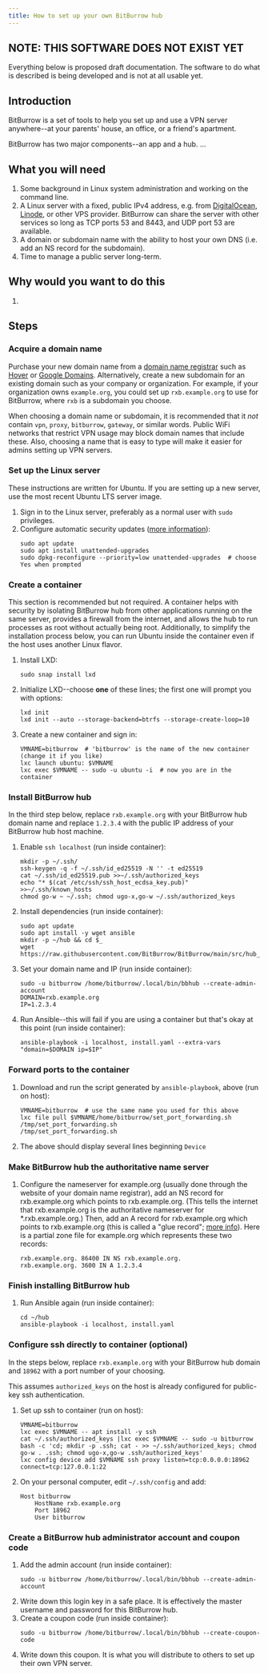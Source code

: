 ```yaml
---
title: How to set up your own BitBurrow hub
---
```


## NOTE: THIS SOFTWARE DOES NOT EXIST YET

Everything below is proposed draft documentation. The software to do what is described is being developed and is not at all usable yet.

## Introduction

BitBurrow is a set of tools to help you set up and use a VPN server anywhere--at your parents' house, an office, or a friend's apartment.

BitBurrow has two major components--an app and a hub. ...

## What you will need

1. Some background in Linux system administration and working on the command line.
1. A Linux server with a fixed, public IPv4 address, e.g. from [DigitalOcean](https://www.digitalocean.com/), [Linode](https://www.linode.com/), or other VPS provider. BitBurrow can share the server with other services so long as TCP ports 53 and 8443, and UDP port 53 are available.
1. A domain or subdomain name with the ability to host your own DNS (i.e. add an NS record for the subdomain).
1. Time to manage a public server long-term.

## Why would you want to do this

1. 

## Steps

### Acquire a domain name

Purchase your new domain name from a [domain name registrar](https://en.wikipedia.org/wiki/Domain_name_registrar) such as [Hover](https://www.hover.com/) or [Google Domains](https://domains.google/). Alternatively, create a new subdomain for an existing domain such as your company or organization. For example, if your organization owns `example.org`, you could set up `rxb.example.org` to use for BitBurrow, where `rxb` is a subdomain you choose.

When choosing a domain name or subdomain, it is recommended that it *not* contain `vpn`, `proxy`, `bitburrow`, `gateway`, or similar words. Public WiFi networks that restrict VPN usage may block domain names that include these. Also, choosing a name that is easy to type will make it easier for admins setting up VPN servers.

### Set up the Linux server

These instructions are written for Ubuntu. If you are setting up a new server, use the most recent Ubuntu LTS server image.

1. Sign in to the Linux server, preferably as a normal user with `sudo` privileges.
1. Configure automatic security updates ([more information](https://help.ubuntu.com/community/AutomaticSecurityUpdates)):
    ```
    sudo apt update
    sudo apt install unattended-upgrades
    sudo dpkg-reconfigure --priority=low unattended-upgrades  # choose Yes when prompted
    ```

### Create a container

This section is recommended but not required. A container helps with security by isolating BitBurrow hub from other applications running on the same server, provides a firewall from the internet, and allows the hub to run processes as root without actually being root. Additionally, to simplify the installation process below, you can run Ubuntu inside the container even if the host uses another Linux flavor.

1. Install LXD:
    ```
    sudo snap install lxd
    ```
1. Initialize LXD--choose **one** of these lines; the first one will prompt you with options:
    ```
    lxd init
    lxd init --auto --storage-backend=btrfs --storage-create-loop=10
    ```
1. Create a new container and sign in:
    ```
    VMNAME=bitburrow  # 'bitburrow' is the name of the new container (change it if you like)
    lxc launch ubuntu: $VMNAME
    lxc exec $VMNAME -- sudo -u ubuntu -i  # now you are in the container
    ```

### Install BitBurrow hub

In the third step below, replace `rxb.example.org` with your BitBurrow hub domain name and replace `1.2.3.4` with the public IP address of your BitBurrow hub host machine.

1. Enable `ssh localhost` (run inside container):
    ```
    mkdir -p ~/.ssh/
    ssh-keygen -q -f ~/.ssh/id_ed25519 -N '' -t ed25519
    cat ~/.ssh/id_ed25519.pub >>~/.ssh/authorized_keys
    echo "* $(cat /etc/ssh/ssh_host_ecdsa_key.pub)" >>~/.ssh/known_hosts
    chmod go-w ~ ~/.ssh; chmod ugo-x,go-w ~/.ssh/authorized_keys
    ```
1. Install dependencies (run inside container):
    ```
    sudo apt update
    sudo apt install -y wget ansible
    mkdir -p ~/hub && cd $_
    wget https://raw.githubusercontent.com/BitBurrow/BitBurrow/main/src/hub_installer/install.yaml
    ```
1. Set your domain name and IP (run inside container):
    ```
    sudo -u bitburrow /home/bitburrow/.local/bin/bbhub --create-admin-account
    DOMAIN=rxb.example.org
    IP=1.2.3.4
    ```
1. Run Ansible--this will fail if you are using a container but that's okay at this point (run inside container):
    ```
    ansible-playbook -i localhost, install.yaml --extra-vars "domain=$DOMAIN ip=$IP"
    ```

### Forward ports to the container

1. Download and run the script generated by `ansible-playbook`, above (run on host):
    ```
    VMNAME=bitburrow  # use the same name you used for this above
    lxc file pull $VMNAME/home/bitburrow/set_port_forwarding.sh /tmp/set_port_forwarding.sh
    /tmp/set_port_forwarding.sh
    ```
1. The above should display several lines beginning `Device`

### Make BitBurrow hub the authoritative name server

1. Configure the nameserver for example.org (usually done through the website of your domain name registrar), add an NS record for rxb.example.org which points to rxb.example.org. (This tells the internet that rxb.example.org is the authoritative nameserver for *.rxb.example.org.) Then, add an A record for rxb.example.org which points to rxb.example.org (this is called a "glue record"; [more info](https://en.wikipedia.org/wiki/Domain_Name_System#Circular_dependencies_and_glue_records)). Here is a partial zone file for example.org which represents these two records:
	```
	rxb.example.org. 86400 IN NS rxb.example.org.
	rxb.example.org. 3600 IN A 1.2.3.4
	```

### Finish installing BitBurrow hub

1. Run Ansible again (run inside container):
    ```
    cd ~/hub
    ansible-playbook -i localhost, install.yaml
    ```

### Configure ssh directly to container (optional)

In the steps below, replace `rxb.example.org` with your BitBurrow hub domain and `18962` with a port number of your choosing.

This assumes `authorized_keys` on the host is already configured for public-key ssh authentication.

1. Set up ssh to container (run on host):
    ```
    VMNAME=bitburrow
    lxc exec $VMNAME -- apt install -y ssh
    cat ~/.ssh/authorized_keys |lxc exec $VMNAME -- sudo -u bitburrow bash -c 'cd; mkdir -p .ssh; cat - >> ~/.ssh/authorized_keys; chmod go-w . .ssh; chmod ugo-x,go-w .ssh/authorized_keys'
    lxc config device add $VMNAME ssh proxy listen=tcp:0.0.0.0:18962 connect=tcp:127.0.0.1:22
    ```
1. On your personal computer, edit `~/.ssh/config` and add:
    ```
    Host bitburrow
        HostName rxb.example.org
        Port 18962
        User bitburrow
    ```

### Create a BitBurrow hub administrator account and coupon code

1. Add the admin account (run inside container):
    ```
    sudo -u bitburrow /home/bitburrow/.local/bin/bbhub --create-admin-account
    ```
1. Write down this login key in a safe place. It is effectively the master username and password for this BitBurrow hub.
1. Create a coupon code (run inside container):
    ```
    sudo -u bitburrow /home/bitburrow/.local/bin/bbhub --create-coupon-code
    ```
1. Write down this coupon. It is what you will distribute to others to set up their own VPN server.


